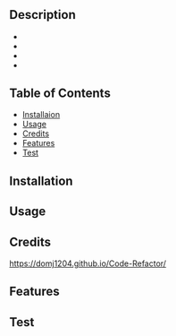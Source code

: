 # <Your-Project-Title>

## Description

- 
- 
- 
- 

## Table of Contents

- [Installaion](#installation)
- [Usage](#usage)
- [Credits](#credits)
- [Features](#features)
- [Test](#test)

## Installation

## Usage

## Credits

https://domj1204.github.io/Code-Refactor/

## Features

## Test
